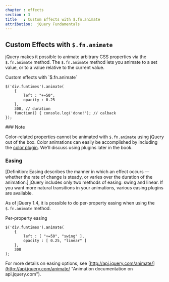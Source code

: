 ```yaml
---
chapter : effects
section : 3
title   : Custom Effects with $.fn.animate
attribution:  jQuery Fundamentals
---
```

## Custom Effects with `$.fn.animate`

jQuery makes it possible to animate arbitrary CSS properties via the `$.fn.animate` method. 
The `$.fn.animate` method lets you animate to a set value, or to a value relative to the current value.

<div class="example" markdown="1">
Custom effects with `$.fn.animate`

    $('div.funtimes').animate(
        {
            left : "+=50",
            opacity : 0.25
        },
        300, // duration
        function() { console.log('done!'); // calback
    });
</div>

<div class="example" markdown="1">
### Note

Color-related properties cannot be animated with `$.fn.animate` using jQuery out of the box. 
Color animations can easily be accomplished by including the [color plugin](http://github.com/jquery/jquery-color). 
We'll discuss using plugins later in the book.
</div>

### Easing

[Definition: Easing describes the manner in which an effect occurs — whether the rate of change is steady, or varies over the duration of the animation.] 
jQuery includes only two methods of easing: swing and linear. 
If you want more natural transitions in your animations, various easing plugins are available.

As of jQuery 1.4, it is possible to do per-property easing when using the `$.fn.animate` method.

<div class="example" markdown="1">
Per-property easing

    $('div.funtimes').animate(
        {
            left : [ "+=50", "swing" ],
            opacity : [ 0.25, "linear" ]
        },
        300
    );
</div>

For more details on easing options, see [http://api.jquery.com/animate/](http://api.jquery.com/animate/ "Animation documentation on api.jquery.com").
